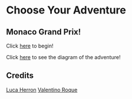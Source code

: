 # Choose Your Adventure
## Monaco Grand Prix!

Click [here](racestart.md) to begin!

Click [here](https://docs.google.com/drawings/d/13gkYb2krqrPHui8p_2tW8_Qr0NpzlV6HTvnhLkWzMSA/edit?usp=sharing) to see the diagram of the adventure!

## Credits

[Luca Herron](https://github.com/lucah8212)
[Valentino Roque](https;//github.com/valentinor4687)
